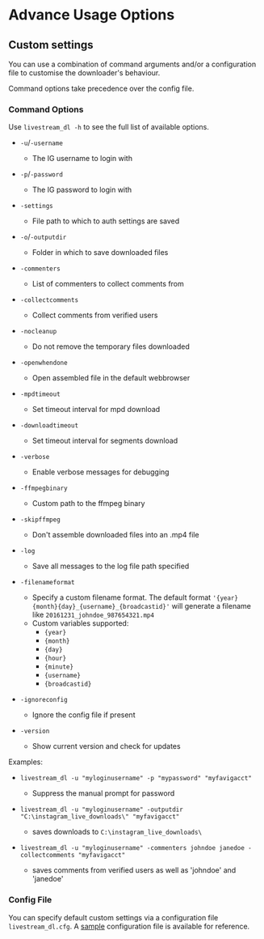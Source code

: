 # Advance Usage Options

## Custom settings

You can use a combination of command arguments and/or a configuration file to customise the downloader's behaviour.

Command options take precedence over the config file.

### Command Options
Use ``livestream_dl -h`` to see the full list of available options.

* ``-u``/``-username``
    - The IG username to login with
* ``-p``/``-password``
    - The IG password to login with
* ``-settings``
    - File path to which to auth settings are saved
* ``-o``/``-outputdir``
    - Folder in which to save downloaded files
* ``-commenters``
    - List of commenters to collect comments from
* ``-collectcomments``
    - Collect comments from verified users
* ``-nocleanup``
    - Do not remove the temporary files downloaded
* ``-openwhendone``
    - Open assembled file in the default webbrowser
* ``-mpdtimeout``
    - Set timeout interval for mpd download
* ``-downloadtimeout``
    - Set timeout interval for segments download
* ``-verbose``
    - Enable verbose messages for debugging
* ``-ffmpegbinary``
    - Custom path to the ffmpeg binary
* ``-skipffmpeg``
    - Don't assemble downloaded files into an .mp4 file
* ``-log``
    - Save all messages to the log file path specified
* ``-filenameformat``
    - Specify a custom filename format. The default format ``'{year}{month}{day}_{username}_{broadcastid}'`` will generate a filename like ``20161231_johndoe_987654321.mp4``
    - Custom variables supported:
        - ``{year}``
        - ``{month}``
        - ``{day}``
        - ``{hour}``
        - ``{minute}``
        - ``{username}``
        - ``{broadcastid}``

* ``-ignoreconfig``
    - Ignore the config file if present
* ``-version``
    - Show current version and check for updates

Examples:

* ``livestream_dl -u "myloginusername" -p "mypassword" "myfavigacct"``
    - Suppress the manual prompt for password

* ``livestream_dl -u "myloginusername" -outputdir "C:\instagram_live_downloads\" "myfavigacct"``
    - saves downloads to ``C:\instagram_live_downloads\``

* ``livestream_dl -u "myloginusername" -commenters johndoe janedoe -collectcomments "myfavigacct"``
    - saves comments from verified users as well as 'johndoe' and 'janedoe'

### Config File
You can specify default custom settings via a configuration file ``livestream_dl.cfg``. A [sample](sample.cfg) configuration file is available for reference.

